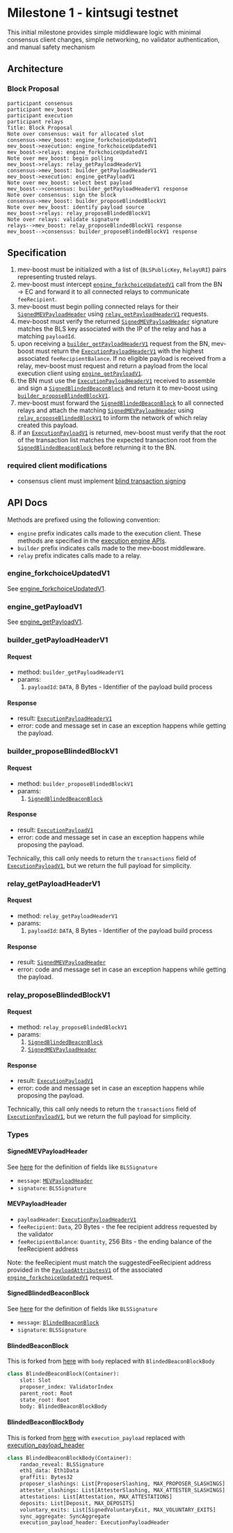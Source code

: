 # Milestone 1 - kintsugi testnet

This initial milestone provides simple middleware logic with minimal
consensus client changes, simple networking, no validator
authentication, and manual safety mechanism

## Architecture

### Block Proposal

```sequence
participant consensus
participant mev_boost
participant execution
participant relays
Title: Block Proposal
Note over consensus: wait for allocated slot
consensus->mev_boost: engine_forkchoiceUpdatedV1
mev_boost->execution: engine_forkchoiceUpdatedV1
mev_boost->relays: engine_forkchoiceUpdatedV1
Note over mev_boost: begin polling
mev_boost->relays: relay_getPayloadHeaderV1
consensus->mev_boost: builder_getPayloadHeaderV1
mev_boost->execution: engine_getPayloadV1
Note over mev_boost: select best payload
mev_boost-->consensus: builder_getPayloadHeaderV1 response
Note over consensus: sign the block
consensus->mev_boost: builder_proposeBlindedBlockV1
Note over mev_boost: identify payload source
mev_boost->relays: relay_proposeBlindedBlockV1
Note over relays: validate signature
relays-->mev_boost: relay_proposeBlindedBlockV1 response
mev_boost-->consensus: builder_proposeBlindedBlockV1 response
```

## Specification

1. mev-boost must be initialized with a list of (`BLSPublicKey`,
   `RelayURI`) pairs representing trusted relays.
2. mev-boost must intercept
   [`engine_forkchoiceUpdatedV1`](#engine_forkchoiceupdatedv1) call from
   the BN -> EC and forward it to all connected relays to communicate
   `feeRecipient`.
3. mev-boost must begin polling connected relays for their
   [`SignedMEVPayloadHeader`](#signedmevpayloadheader) using
   [`relay_getPayloadHeaderV1`](#relay_getpayloadheaderv1) requests.
4. mev-boost must verify the returned
   [`SignedMEVPayloadHeader`](#signedmevpayloadheader) signature matches
   the BLS key associated with the IP of the relay and has a matching
   `payloadId`.
5. upon receiving a
   [`builder_getPayloadHeaderV1`](#builder_getpayloadheaderv1) request
   from the BN, mev-boost must return the
   [`ExecutionPayloadHeaderV1`](https://github.com/ethereum/consensus-specs/blob/v1.1.6/specs/merge/beacon-chain.md#executionpayloadheader)
   with the highest associated `feeRecipientBalance`. If no eligible
   payload is received from a relay, mev-boost must request and return a
   payload from the local execution client using
   [`engine_getPayloadV1`](#engine_getpayloadv1).
6. the BN must use the
   [`ExecutionPayloadHeaderV1`](https://github.com/ethereum/consensus-specs/blob/v1.1.6/specs/merge/beacon-chain.md#executionpayloadheader)
   received to assemble and sign a
   [`SignedBlindedBeaconBlock`](#signedblindedbeaconblock) and return it
   to mev-boost using
   [`builder_proposeBlindedBlockV1`](#builder_proposeblindedblockv1).
7. mev-boost must forward the
   [`SignedBlindedBeaconBlock`](#signedblindedbeaconblock) to all
   connected relays and attach the matching
   [`SignedMEVPayloadHeader`](#signedmevpayloadheader) using
   [`relay_proposeBlindedBlockV1`](#relay_proposeblindedblockv1) to
   inform the network of which relay created this payload.
8. if an
   [`ExecutionPayloadV1`](https://github.com/ethereum/consensus-specs/blob/v1.1.6/specs/merge/beacon-chain.md#executionpayload)
   is returned, mev-boost must verify that the root of the transaction
   list matches the expected transaction root from the
   [`SignedBlindedBeaconBlock`](#signedblindedbeaconblock) before
   returning it to the BN.

### required client modifications

-   consensus client must implement
    [blind transaction signing](https://hackmd.io/@paulhauner/H1XifIQ_t#Change-1-Blind-Transaction-Signing)

## API Docs

Methods are prefixed using the following convention:

-   `engine` prefix indicates calls made to the execution client. These
    methods are specified in the
    [execution engine APIs](https://github.com/ethereum/execution-apis/blob/v1.0.0-alpha.5/src/engine/specification.md).
-   `builder` prefix indicates calls made to the mev-boost middleware.
-   `relay` prefix indicates calls made to a relay.

### engine_forkchoiceUpdatedV1

See
[engine_forkchoiceUpdatedV1](https://github.com/ethereum/execution-apis/blob/v1.0.0-alpha.5/src/engine/specification.md#engine_forkchoiceupdatedv1).

### engine_getPayloadV1

See
[engine_getPayloadV1](https://github.com/ethereum/execution-apis/blob/v1.0.0-alpha.5/src/engine/specification.md#engine_getpayloadv1).

### builder_getPayloadHeaderV1

#### Request

-   method: `builder_getPayloadHeaderV1`
-   params:
    1. `payloadId`: `DATA`, 8 Bytes - Identifier of the payload build
       process

#### Response

-   result:
    [`ExecutionPayloadHeaderV1`](https://github.com/ethereum/consensus-specs/blob/v1.1.6/specs/merge/beacon-chain.md#executionpayloadheader)
-   error: code and message set in case an exception happens while
    getting the payload.

### builder_proposeBlindedBlockV1

#### Request

-   method: `builder_proposeBlindedBlockV1`
-   params:
    1. [`SignedBlindedBeaconBlock`](#signedblindedbeaconblock)

#### Response

-   result:
    [`ExecutionPayloadV1`](https://github.com/ethereum/consensus-specs/blob/v1.1.6/specs/merge/beacon-chain.md#executionpayload)
-   error: code and message set in case an exception happens while
    proposing the payload.

Technically, this call only needs to return the `transactions` field of
[`ExecutionPayloadV1`](https://github.com/ethereum/consensus-specs/blob/v1.1.6/specs/merge/beacon-chain.md#executionpayload),
but we return the full payload for simplicity.

### relay_getPayloadHeaderV1

#### Request

-   method: `relay_getPayloadHeaderV1`
-   params:
    1. `payloadId`: `DATA`, 8 Bytes - Identifier of the payload build
       process

#### Response

-   result: [`SignedMEVPayloadHeader`](#signedmevpayloadheader)
-   error: code and message set in case an exception happens while
    getting the payload.

### relay_proposeBlindedBlockV1

#### Request

-   method: `relay_proposeBlindedBlockV1`
-   params:
    1. [`SignedBlindedBeaconBlock`](#signedblindedbeaconblock)
    2. [`SignedMEVPayloadHeader`](#signedmevpayloadheader)

#### Response

-   result:
    [`ExecutionPayloadV1`](https://github.com/ethereum/consensus-specs/blob/v1.1.6/specs/merge/beacon-chain.md#executionpayload)
-   error: code and message set in case an exception happens while
    proposing the payload.

Technically, this call only needs to return the `transactions` field of
[`ExecutionPayloadV1`](https://github.com/ethereum/consensus-specs/blob/v1.1.6/specs/merge/beacon-chain.md#executionpayload),
but we return the full payload for simplicity.

### Types

#### SignedMEVPayloadHeader

See
[here](https://github.com/ethereum/consensus-specs/blob/v1.1.6/specs/phase0/beacon-chain.md#custom-types)
for the definition of fields like `BLSSignature`

-   `message`: [`MEVPayloadHeader`](#mevpayloadheader)
-   `signature`: `BLSSignature`

#### MEVPayloadHeader

-   `payloadHeader`:
    [`ExecutionPayloadHeaderV1`](https://github.com/ethereum/consensus-specs/blob/v1.1.6/specs/merge/beacon-chain.md#executionpayloadheader)
-   `feeRecipient`: `Data`, 20 Bytes - the fee recipient address
    requested by the validator
-   `feeRecipientBalance`: `Quantity`, 256 Bits - the ending balance of
    the feeRecipient address

Note: the feeRecipient must match the suggestedFeeRecipient address
provided in the
[`PayloadAttributesV1`](https://github.com/ethereum/execution-apis/blob/v1.0.0-alpha.5/src/engine/specification.md#payloadattributesv1)
of the associated
[`engine_forkchoiceUpdatedV1`](#engine_forkchoiceupdatedv1) request.

#### SignedBlindedBeaconBlock

See
[here](https://github.com/ethereum/consensus-specs/blob/v1.1.6/specs/phase0/beacon-chain.md#custom-types)
for the definition of fields like `BLSSignature`

-   `message`: [`BlindedBeaconBlock`](#blindedbeaconblock)
-   `signature`: `BLSSignature`

#### BlindedBeaconBlock

This is forked from
[here](https://github.com/ethereum/consensus-specs/blob/v1.1.6/specs/phase0/beacon-chain.md#beaconblock)
with `body` replaced with `BlindedBeaconBlockBody`

```py
class BlindedBeaconBlock(Container):
    slot: Slot
    proposer_index: ValidatorIndex
    parent_root: Root
    state_root: Root
    body: BlindedBeaconBlockBody
```

#### BlindedBeaconBlockBody

This is forked from
[here](https://github.com/ethereum/consensus-specs/blob/v1.1.6/specs/merge/beacon-chain.md#beaconblockbody)
with `execution_payload` replaced with
[execution_payload_header](https://github.com/ethereum/consensus-specs/blob/v1.1.6/specs/merge/beacon-chain.md#executionpayloadheader)

```py
class BlindedBeaconBlockBody(Container):
    randao_reveal: BLSSignature
    eth1_data: Eth1Data
    graffiti: Bytes32
    proposer_slashings: List[ProposerSlashing, MAX_PROPOSER_SLASHINGS]
    attester_slashings: List[AttesterSlashing, MAX_ATTESTER_SLASHINGS]
    attestations: List[Attestation, MAX_ATTESTATIONS]
    deposits: List[Deposit, MAX_DEPOSITS]
    voluntary_exits: List[SignedVoluntaryExit, MAX_VOLUNTARY_EXITS]
    sync_aggregate: SyncAggregate
    execution_payload_header: ExecutionPayloadHeader
```
